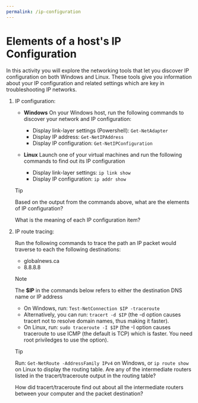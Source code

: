 ```yaml
---
permalink: /ip-configuration
---
```


# Elements of a host's IP Configuration

In this activity you will explore the networking tools that let you discover IP configuration on both Windows and Linux. These tools give you information about your IP configuration and related settings which are key in troubleshooting IP networks.

1. IP configuration:
    - __Windows__
On your Windows host, run the following commands to discover your network and IP configuration:
        - Display link-layer settings (Powershell): `Get-NetAdapter`
        - Display IP address: `Get-NetIPAddress`
        - Display IP configuration: `Get-NetIPConfiguration`

    - __Linux__
Launch one of your virtual machines and run the following commands to find out its IP configuration
        - Display link-layer settings: `ip link show`
        - Display IP configuration: `ip addr show`
    
   > [!TIP]
   > Based on the output from the commands above, what are the elements of IP configuration?
   > 
   > What is the meaning of each IP configuration item?
    
1. IP route tracing:

    Run the following commands to trace the path an IP packet would traverse to each the following destinations:
    - globalnews.ca
    - 8.8.8.8
    
    > [!NOTE]
    > The __$IP__ in the commands below refers to either the destination DNS name or IP address

    - On Windows, run: `Test-NetConnection $IP -traceroute`
    - Alternatively, you can run: `tracert -d $IP` (the -d option causes tracert not to resolve domain names, thus making it faster).
    - On Linux, run: `sudo traceroute -I $IP` (the -I option causes traceroute to use ICMP (the default is TCP) which is faster. You need root priviledges to use the option).
    
   > [!TIP]
   > Run:
   > `Get-NetRoute -AddressFamily IPv4` on Windows, or
   > `ip route show` on Linux
   > to display the routing table. Are any of the intermediate routers listed in the tracert/traceroute output in the routing table?
   > 
   > How did tracert/traceroute find out about all the intermediate routers between your computer and the packet destination?
